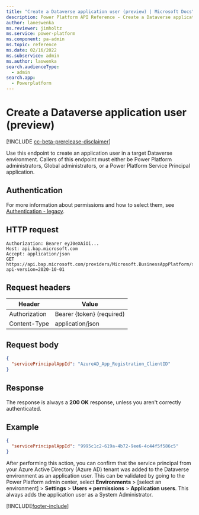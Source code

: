 ```yaml
---
title: "Create a Dataverse application user (preview) | Microsoft Docs"
description: Power Platform API Reference - Create a Dataverse application user
author: laneswenka
ms.reviewer: jimholtz
ms.service: power-platform
ms.component: pa-admin
ms.topic: reference
ms.date: 02/16/2022
ms.subservice: admin
ms.author: laswenka
search.audienceType: 
  - admin
search.app:
  - Powerplatform
---
```


# Create a Dataverse application user (preview)

[!INCLUDE [cc-beta-prerelease-disclaimer](../includes/cc-beta-prerelease-disclaimer.md)]

Use this endpoint to create an application user in a target Dataverse environment.  Callers of this endpoint must either be Power Platform administrators, Global administrators, or a Power Platform Service Principal application.

## Authentication

For more information about permissions and how to select them, see [Authentication - legacy](programmability-authentication.md).

## HTTP request

```http
Authorization: Bearer eyJ0eXAiOi...
Host: api.bap.microsoft.com
Accept: application/json
GET https://api.bap.microsoft.com/providers/Microsoft.BusinessAppPlatform/scopes/admin/environments/{environmentIdGuid}/addAppUser?api-version=2020-10-01
```

## Request headers

| Header         | Value                     |
|----------------|---------------------------|
| Authorization  | Bearer {token} (required) |
| Content-Type   | application/json          |

## Request body

```json
{
  "servicePrincipalAppId": "AzureAD_App_Registration_ClientID"
}
```


## Response

The response is always a **200 OK** response, unless you aren't correctly authenticated. 

## Example

```json
{
  "servicePrincipalAppId": "9995c1c2-619a-4b72-9ee6-4c44f5f586c5"
}
```

After performing this action, you can confirm that the service principal from your Azure Active Directory (Azure AD) tenant was added to the Dataverse environment as an application user.  This can be validated by going to the Power Platform admin center, select **Environments** > [select an environment] > **Settings** > **Users + permissions** > **Application users**.  This always adds the application user as a System Administrator.





[!INCLUDE[footer-include](../includes/footer-banner.md)]
